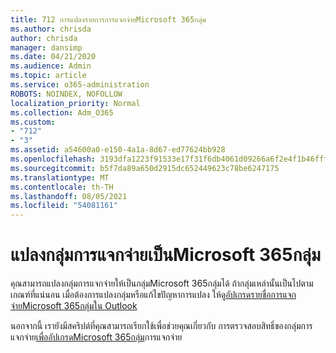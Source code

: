 ```yaml
---
title: 712 การแปลงรายการการแจกจ่ายMicrosoft 365กลุ่ม
ms.author: chrisda
author: chrisda
manager: dansimp
ms.date: 04/21/2020
ms.audience: Admin
ms.topic: article
ms.service: o365-administration
ROBOTS: NOINDEX, NOFOLLOW
localization_priority: Normal
ms.collection: Adm_O365
ms.custom:
- "712"
- "3"
ms.assetid: a54600a0-e150-4a1a-8d67-ed77624bb928
ms.openlocfilehash: 3193dfa1223f91533e17f31f6db4061d09266a6f2e4f1b46fffc40f8fb50fda1
ms.sourcegitcommit: b5f7da89a650d2915dc652449623c78be6247175
ms.translationtype: MT
ms.contentlocale: th-TH
ms.lasthandoff: 08/05/2021
ms.locfileid: "54081161"
---
```

# <a name="convert-a-distribution-group-to-a-microsoft-365-group"></a>แปลงกลุ่มการแจกจ่ายเป็นMicrosoft 365กลุ่ม

คุณสามารถแปลงกลุ่มการแจกจ่ายให้เป็นกลุ่มMicrosoft 365กลุ่มได้ ถ้ากลุ่มเหล่านั้นเป็นไปตามเกณฑ์ที่แน่นอน เมื่อต้องการแปลงกลุ่มหรือแก้ไขปัญหาการแปลง ให้ดู[อัปเกรดรายชื่อการแจกจ่ายMicrosoft 365กลุ่มใน Outlook](https://docs.microsoft.com/microsoft-365/admin/manage/upgrade-distribution-lists)

นอกจากนี้ เรายังมีสคริปต์ที่คุณสามารถเรียกใช้เพื่อช่วยคุณเกี่ยวกับ การตรวจสอบสิทธิ์ของกลุ่มการแจกจ่าย[เพื่ออัปเกรดMicrosoft 365กลุ่ม](https://aka.ms/DLToM365Group)การแจกจ่าย